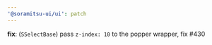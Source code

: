```yaml
---
'@soramitsu-ui/ui': patch
---
```


**fix**: (`SSelectBase`) pass `z-index: 10` to the popper wrapper, fix #430
